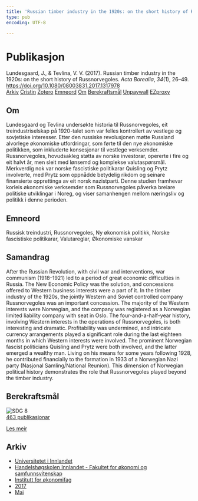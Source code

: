 ```yaml
---
title: 'Russian timber industry in the 1920s: on the short history of Russnorvegoles'
type: pub
encoding: UTF-8

---
```

<h1>Publikasjon</h1>
<article id="csl-bib-container-MCKPIEAG" class="csl-bib-container">
  <div class="csl-bib-body"> <div class="csl-entry">Lundesgaard, J., &#38; Tevlina, V. V. (2017). Russian timber industry in the 1920s: on the short history of Russnorvegoles. <i>Acta Borealia</i>, <i>34</i>(1), 26–49. <a href="https://doi.org/10.1080/08003831.2017.1317978">https://doi.org/10.1080/08003831.2017.1317978</a></div> </div>
  <div class="csl-bib-buttons">
    <a href="#taxonomy-article-MCKPIEAG" alt="archive" class="csl-bib-button">Arkiv</a>
    <a href="https://app.cristin.no/results/show.jsf?id=1468729" alt="Cristin" class="csl-bib-button">Cristin</a>
    <a href="http://zotero.org/groups/5881554/items/MCKPIEAG" alt="Zotero" class="csl-bib-button">Zotero</a>
    <a href="#keywords-article-MCKPIEAG" alt="keywords" class="csl-bib-button">Emneord</a>
    <a href="#about-article-MCKPIEAG" alt="about_pub" class="csl-bib-button">Om</a>
    <a href="#sdg-article-MCKPIEAG" alt="sdg" class="csl-bib-button">Berekraftsmål</a>
    <a href="https://munin.uit.no/bitstream/10037/13129/2/article.pdf" alt="Unpaywall" class="csl-bib-button">Unpaywall</a>
    <a href="https://munin.uit.no/bitstream/10037/13129/2/article.pdf" alt="EZproxy" class="csl-bib-button">EZproxy</a>
  </div>
  <div id="csl-bib-meta-container-MCKPIEAG"></div>
</article>
<div id="csl-bib-meta-MCKPIEAG" class="csl-bib-meta">
  <article id="about-article-MCKPIEAG" class="about_pub-article">
    <h1>Om</h1>
    Lundesgaard og Tevlina undersøkte historia til Russnorvegoles, eit treindustriselskap på 1920-talet som var felles kontrollert av vestlege og sovjetiske interesser. Etter den russiske revolusjonen møtte Russland alvorlege økonomiske utfordringar, som førte til den nye økonomiske politikken, som inkluderte konsesjonar til vestlege verksemder. Russnorvegoles, hovudsakleg støtta av norske investorar, opererte i fire og eit halvt år, men sleit med lønsemd og komplekse valutaspørsmål. Merkverdig nok var norske fascistiske politikarar Quisling og Prytz involverte, med Prytz som oppnådde betydelig rikdom og seinare finansierte opprettinga av eit norsk nazistparti. Denne studien framhevar korleis økonomiske verksemder som Russnorvegoles påverka breiare politiske utviklingar i Noreg, og viser samanhengen mellom næringsliv og politikk i denne perioden.
  </article>
  <article id="keywords-article-MCKPIEAG" class="keywords-article">
    <h1>Emneord</h1>
    Russisk treindustri, Russnorvegoles, Ny økonomisk politikk, Norske fascistiske politikarar, Valutareglar, Økonomiske vanskar
  </article>
  <article id="abstract-article-MCKPIEAG" class="abstract-article">
    <h1>Samandrag</h1>
    After the Russian Revolution, with civil war and interventions, war communism (1918–1921) led to a period of great economic difficulties in Russia. The New Economic Policy was the solution, and concessions offered to Western business interests were a part of it. In the timber industry of the 1920s, the jointly Western and Soviet controlled company Russnorvegoles was an important concession. The majority of the Western interests were Norwegian, and the company was registered as a Norwegian limited liability company with seat in Oslo. The four-and-a-half-year history, involving Western interests in the operations of Russnorvegoles, is both interesting and dramatic. Profitability was undermined, and intricate currency arrangements played a significant role during the last eighteen months in which Western interests were involved. The prominent Norwegian fascist politicians Quisling and Prytz were both involved, and the latter emerged a wealthy man. Living on his means for some years following 1928, he contributed financially to the formation in 1933 of a Norwegian Nazi party (Nasjonal Samling/National Reunion). This dimension of Norwegian political history demonstrates the role that Russnorvegoles played beyond the timber industry.
  </article>
  <article id="sdg-article-MCKPIEAG" class="sdg-article">
    <h1>Berekraftsmål</h1>
    <div class="sdg-container"><div id="sdg8" class="sdg">
        <img src="{{< params subfolder >}}images/sdg/sdg08_nn.png" class="image" alt="SDG 8">
        <div class="sdg-overlay">
          <a href="{{< params subfolder >}}nn/archive/?sdg=8#archive" class="sdg-publication-count"><span>463</span> publikasjonar</a>
          <p><a href="https://fn.no/om-fn/fns-baerekraftsmaal/anstendig-arbeid-og-oekonomisk-vekst?lang=nno-NO" class="sdg-read-more">Les meir</a></p>
        </div>
      </div></div>
  </article>
  <article id="taxonomy-article-MCKPIEAG" class="taxonomy-article">
    <h1>Arkiv</h1>
    <ul>
      <li><a href="{{< params subfolder >}}nn/archive/?key=3DCRN523">Universitetet i Innlandet</a></li>
      <li><a href="{{< params subfolder >}}nn/archive/?key=DU8Q9LN9">Handelshøgskolen Innlandet - Fakultet for økonomi og samfunnsvitenskap</a></li>
      <li><a href="{{< params subfolder >}}nn/archive/?key=3IQA89I8">Institutt for økonomifag</a></li>
      <li><a href="{{< params subfolder >}}nn/archive/?key=XK3XPH22">2017</a></li>
      <li><a href="{{< params subfolder >}}nn/archive/?key=ZXQL3DG6">Mai</a></li>
    </ul>
  </article>
</div>
